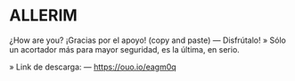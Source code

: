 # ALLERIM 
 ¿How are you? ¡Gracias por el apoyo!
 (copy and paste)
— Disfrútalo!
» Sólo un acortador más para mayor seguridad, es la última, en serio.

» Link de descarga:
— https://ouo.io/eagm0q 
